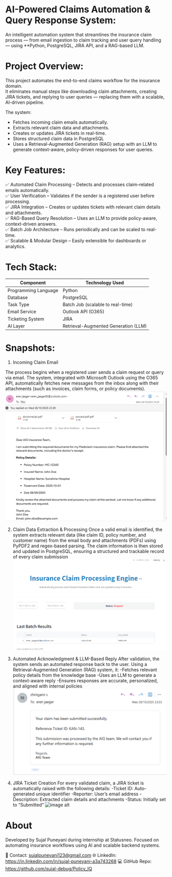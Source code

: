 # AI-Powered Claims Automation & Query Response System:

An intelligent automation system that streamlines the insurance claim process — from email ingestion to claim tracking and user query handling — using **Python, PostgreSQL, JIRA API, and a RAG-based LLM.


# Project Overview:

This project automates the end-to-end claims workflow for the insurance domain.  
It eliminates manual steps like downloading claim attachments, creating JIRA tickets, and replying to user queries — replacing them with a scalable, AI-driven pipeline.

The system:
- Fetches incoming claim emails automatically.  
- Extracts relevant claim data and attachments.  
- Creates or updates JIRA tickets in real-time.  
- Stores structured claim data in PostgreSQL  
- Uses a Retrieval-Augmented Generation (RAG) setup with an LLM to generate context-aware, policy-driven responses for user queries.

# Key Features:

✅ Automated Claim Processing – Detects and processes claim-related emails automatically.  
✅ User Verification – Validates if the sender is a registered user before processing.  
✅ JIRA Integration – Creates or updates tickets with relevant claim details and attachments.  
✅ RAG-Based Query Resolution – Uses an LLM to provide policy-aware, context-driven answers.  
✅ Batch Job Architecture – Runs periodically and can be scaled to real-time.  
✅ Scalable & Modular Design – Easily extensible for dashboards or analytics.

# Tech Stack:

| Component            | Technology Used                                             |
| -------------------- | ----------------------------------------------------------- |
| Programming Language | Python                                                      |
| Database             | PostgreSQL                                                  |
| Task Type            | Batch Job (scalable to real-time)                           |
| Email Service        | Outlook API (O365)                                          |
| Ticketing System     | JIRA                                                        |
| AI Layer             | Retrieval-Augmented Generation (LLM)                        |

# Snapshots:


1. Incoming Claim Email

The process begins when a registered user sends a claim request or query via email.
The system, integrated with Microsoft Outlook using the O365 API, automatically fetches new messages from the inbox along with their attachments (such as invoices, claim forms, or policy documents).
![image alt](https://github.com/sujal-debug/Policy_IQ/blob/840bbe55eb547cb1f754571be92697a83af48d51/i_m.png)

2. Claim Data Extraction & Processing
Once a valid email is identified, the system extracts relevant data (like claim ID, policy number, and customer name) from the email body and attachments (PDFs) using PyPDF2 and regex-based parsing.
The claim information is then stored and updated in PostgreSQL, ensuring a structured and trackable record of every claim submission
![image alt](https://github.com/sujal-debug/Policy_IQ/blob/8c27181d3bf544b1a1d5d8b4ca4e386a2ac11714/frontend.png)


3. Automated Acknowledgment & LLM-Based Reply
After validation, the system sends an automated response back to the user.
Using a Retrieval-Augmented Generation (RAG) system, it:
-Fetches relevant policy details from the knowledge base
-Uses an LLM to generate a context-aware reply
-Ensures responses are accurate, personalized, and aligned with internal policies
![image alt](https://github.com/sujal-debug/Policy_IQ/blob/96420c4c1504464b2283e8cbc67910baca8562f9/t_c.png)


4. JIRA Ticket Creation
For every validated claim, a JIRA ticket is automatically raised with the following details:
-Ticket ID: Auto-generated unique identifier
-Reporter: User’s email address
-Description: Extracted claim details and attachments
-Status: Initially set to “Submitted”
![image alt]()
# About

Developed by Sujal Puneyani during internship at Statusneo.
Focused on automating insurance workflows using AI and scalable backend systems.

📧 Contact: sujalpuneyani123@gmail.com
🌐 LinkedIn: https://in.linkedin.com/in/sujal-puneyani-a3a743268
💻 GitHub Repo: https://github.com/sujal-debug/Policy_IQ


